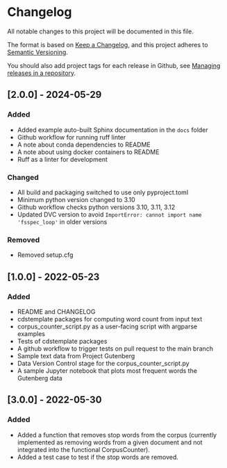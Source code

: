 # Changelog
All notable changes to this project will be documented in this file.

The format is based on [Keep a Changelog](https://keepachangelog.com/en/1.0.0/),
and this project adheres to [Semantic Versioning](https://semver.org/spec/v2.0.0.html).

You should also add project tags for each release in Github, see [Managing releases in a repository](https://docs.github.com/en/repositories/releasing-projects-on-github/managing-releases-in-a-repository).

## [2.0.0] - 2024-05-29
### Added
- Added example auto-built Sphinx documentation in the `docs` folder
- Github workflow for running ruff linter
- A note about conda dependencies to README
- A note about using docker containers to README
- Ruff as a linter for development
### Changed
- All build and packaging switched to use only pyproject.toml
- Minimum python version changed to 3.10
- Github workflow checks python versions 3.10, 3.11, 3.12
- Updated DVC version to avoid `ImportError: cannot import name 'fsspec_loop'` in older versions
### Removed
- Removed setup.cfg

## [1.0.0] - 2022-05-23
### Added
- README and CHANGELOG
- cdstemplate packages for computing word count from input text
- corpus_counter_script.py as a user-facing script with argparse examples
- Tests of cdstemplate packages
- A github workflow to trigger tests on pull request to the main branch
- Sample text data from Project Gutenberg
- Data Version Control stage for the corpus_counter_script.py
- A sample Jupyter notebook that plots most frequent words the Gutenberg data

## [3.0.0] - 2022-05-30
### Added
- Added a function that removes stop words from the corpus (currently implemented as removing words from a given document and not integrated into the functional CorpusCounter).
- Added a test case to test if the stop words are removed.